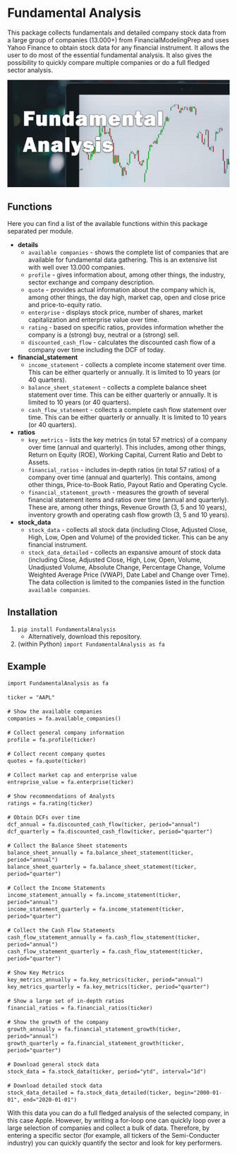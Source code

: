 # Fundamental Analysis
This package collects fundamentals and detailed company stock data from a large group of companies (13.000+)
from FinancialModelingPrep and uses Yahoo Finance to obtain stock data for any financial instrument. It allows
the user to do most of the essential fundamental analysis. It also gives the possibility to quickly compare
multiple companies or do a full fledged sector analysis.

![](images/FundamentalAnalysis.png)

## Functions
Here you can find a list of the available functions within this package separated per module. 
- **details**
    - `available companies` - shows the complete list of companies that are available for fundamental data
    gathering. This is an extensive list with well over 13.000 companies.
    - `profile` - gives information about, among other things, the industry, sector exchange
    and company description.
    - `quote` - provides actual information about the company which is, among other things, the day high,
    market cap, open and close price and price-to-equity ratio.
    - `enterprise` - displays stock price, number of shares, market capitalization and 
    enterprise value over time.
    - `rating` - based on specific ratios, provides information whether the company is a (strong) buy,
    neutral or a (strong) sell.
    - `discounted_cash_flow` - calculates the discounted cash flow of a company over time including the
    DCF of today.
- **financial_statement**
    - `income_statement` - collects a complete income statement over time. This can be either quarterly
    or annually. It is limited to 10 years (or 40 quarters).
    - `balance_sheet_statement` - collects a complete balance sheet statement over time. This can be either quarterly
    or annually. It is limited to 10 years (or 40 quarters).
    - `cash_flow_statement` - collects a complete cash flow statement over time. This can be either quarterly
    or annually. It is limited to 10 years (or 40 quarters).
- **ratios**
    - `key_metrics` - lists the key metrics (in total 57 metrics) of a company over time (annual
    and quarterly). This includes, among other things, Return on Equity (ROE), Working Capital,
    Current Ratio and Debt to Assets.
    - `financial_ratios` - includes in-depth ratios (in total 57 ratios) of a company over time (annual
    and quarterly). This contains, among other things, Price-to-Book Ratio, Payout Ratio and Operating Cycle.
    - `financial_statement_growth` - measures the growth of several financial statement items and ratios over
    time (annual and quarterly). These are, among other things, Revenue Growth (3, 5 and 10 years),
    inventory growth and operating cash flow growth (3, 5 and 10 years).
- **stock_data**
    - `stock_data` - collects all stock data (including Close, Adjusted Close, High, Low, Open and Volume) of
    the provided ticker. This can be any financial instrument.
    - `stock_data_detailed` - collects an expansive amount of stock data (including Close, Adjusted Close,
     High, Low, Open, Volume, Unadjusted Volume, Absolute Change, Percentage Change, Volume Weighted
     Average Price (VWAP), Date Label and Change over Time). The data collection is limited to
     the companies listed in the function `available companies`.

## Installation
1. `pip install FundamentalAnalysis`
    * Alternatively, download this repository.
2. (within Python) `import FundamentalAnalysis as fa`

## Example

```
import FundamentalAnalysis as fa

ticker = "AAPL"

# Show the available companies
companies = fa.available_companies()

# Collect general company information
profile = fa.profile(ticker)

# Collect recent company quotes
quotes = fa.quote(ticker)

# Collect market cap and enterprise value
entreprise_value = fa.enterprise(ticker)

# Show recommendations of Analysts
ratings = fa.rating(ticker)

# Obtain DCFs over time
dcf_annual = fa.discounted_cash_flow(ticker, period="annual")
dcf_quarterly = fa.discounted_cash_flow(ticker, period="quarter")

# Collect the Balance Sheet statements
balance_sheet_annually = fa.balance_sheet_statement(ticker, period="annual")
balance_sheet_quarterly = fa.balance_sheet_statement(ticker, period="quarter")

# Collect the Income Statements
income_statement_annually = fa.income_statement(ticker, period="annual")
income_statement_quarterly = fa.income_statement(ticker, period="quarter")

# Collect the Cash Flow Statements
cash_flow_statement_annually = fa.cash_flow_statement(ticker, period="annual")
cash_flow_statement_quarterly = fa.cash_flow_statement(ticker, period="quarter")

# Show Key Metrics
key_metrics_annually = fa.key_metrics(ticker, period="annual")
key_metrics_quarterly = fa.key_metrics(ticker, period="quarter")

# Show a large set of in-depth ratios
financial_ratios = fa.financial_ratios(ticker)

# Show the growth of the company
growth_annually = fa.financial_statement_growth(ticker, period="annual")
growth_quarterly = fa.financial_statement_growth(ticker, period="quarter")

# Download general stock data
stock_data = fa.stock_data(ticker, period="ytd", interval="1d")

# Download detailed stock data
stock_data_detailed = fa.stock_data_detailed(ticker, begin="2000-01-01", end="2020-01-01")

```

With this data you can do a full fledged analysis of the selected company, in this case Apple. However, by writing
a for-loop one can quickly loop over a large selection of companies and collect a bulk of data. Therefore, by 
entering a specific sector (for example, all tickers of the Semi-Conducter industry) you can quickly quantify
the sector and look for key performers. 